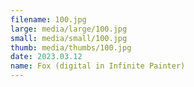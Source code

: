 ```yaml
---
filename: 100.jpg
large: media/large/100.jpg
small: media/small/100.jpg
thumb: media/thumbs/100.jpg
date: 2023.03.12
name: Fox (digital in Infinite Painter)
---
```

